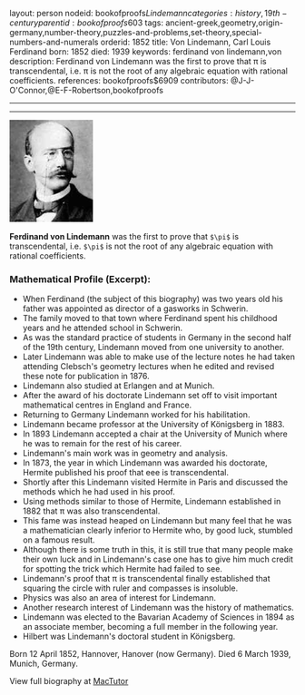 layout: person
nodeid: bookofproofs$Lindemann
categories: history,19th-century
parentid: bookofproofs$603
tags: ancient-greek,geometry,origin-germany,number-theory,puzzles-and-problems,set-theory,special-numbers-and-numerals
orderid: 1852
title: Von Lindemann, Carl Louis Ferdinand
born: 1852
died: 1939
keywords: ferdinand von lindemann,von
description: Ferdinand von Lindemann was the first to prove that π is transcendental, i.e. π is not the root of any algebraic equation with rational coefficients.
references: bookofproofs$6909
contributors: @J-J-O'Connor,@E-F-Robertson,bookofproofs

---



---

![Lindemann.jpg](https://github.com/bookofproofs/bookofproofs.github.io/blob/main/_sources/_assets/images/portraits/Lindemann.jpg?raw=true)

**Ferdinand von Lindemann** was the first to prove that `$\pi$` is transcendental, i.e. `$\pi$` is not the root of any algebraic equation with rational coefficients.

### Mathematical Profile (Excerpt):
* When Ferdinand (the subject of this biography) was two years old his father was appointed as director of a gasworks in Schwerin.
* The family moved to that town where Ferdinand spent his childhood years and he attended school in Schwerin.
* As was the standard practice of students in Germany in the second half of the 19th  century, Lindemann moved from one university to another.
* Later Lindemann was able to make use of the lecture notes he had taken attending Clebsch's geometry lectures when he edited and revised these note for publication in 1876.
* Lindemann also studied at Erlangen and at Munich.
* After the award of his doctorate Lindemann set off to visit important mathematical centres in England and France.
* Returning to Germany Lindemann worked for his habilitation.
* Lindemann became professor at the University of Königsberg in 1883.
* In 1893 Lindemann accepted a chair at the University of Munich where he was to remain for the rest of his career.
* Lindemann's main work was in geometry and analysis.
* In 1873, the year in which Lindemann was awarded his doctorate, Hermite published his proof that eee is transcendental.
* Shortly after this Lindemann visited Hermite in Paris and discussed the methods which he had used in his proof.
* Using methods similar to those of Hermite, Lindemann established in 1882 that π was also transcendental.
* This fame was instead heaped on Lindemann but many feel that he was a mathematician clearly inferior to Hermite who, by good luck, stumbled on a famous result.
* Although there is some truth in this, it is still true that many people make their own luck and in Lindemann's case one has to give him much credit for spotting the trick which Hermite had failed to see.
* Lindemann's proof that π is transcendental finally established that squaring the circle with ruler and compasses is insoluble.
* Physics was also an area of interest for Lindemann.
* Another research interest of Lindemann was the history of mathematics.
* Lindemann was elected to the Bavarian Academy of Sciences in 1894 as an associate member, becoming a full member in the following year.
* Hilbert was Lindemann's doctoral student in Königsberg.

Born 12 April 1852, Hannover, Hanover (now Germany). Died 6 March 1939, Munich, Germany.

View full biography at [MacTutor](https://mathshistory.st-andrews.ac.uk/Biographies/Lindemann/)
